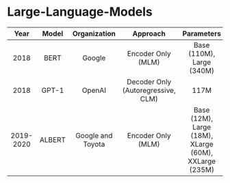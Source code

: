 # Large-Language-Models

|  Year   | Model | Organization | Approach | Parameters | Hugging Face ID |
|:-------:|:-------:|:--------------:|:----------:|:------------:|:--------:|
|  2018   | BERT| Google | Encoder Only (MLM) | Base (110M), Large (340M)| google-bert/bert-base-uncased|
|  2018   | GPT-1| OpenAI | Decoder Only (Autoregressive, CLM) | 117M | openai-community/openai-gpt|
|2019-2020| ALBERT| Google and Toyota | Encoder Only (MLM) | Base (12M), Large (18M), XLarge (60M), XXLarge (235M) | albert/albert-base-v1 | 
